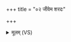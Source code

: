 +++
title = "०२ जीवेम शरदः"

+++
<details><summary>मूलम् (VS)</summary>

जीवे॑म श॒रदः॑ श॒तम् ॥
</details>
